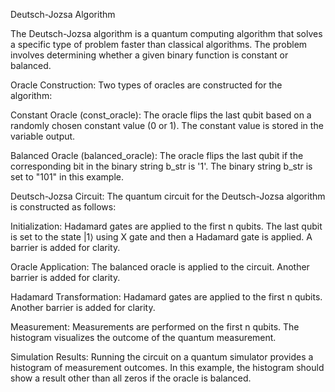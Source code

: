 Deutsch-Jozsa Algorithm

The Deutsch-Jozsa algorithm is a quantum computing algorithm that solves a specific type of problem faster than classical algorithms. The problem involves determining whether a given binary function is constant or balanced.

Oracle Construction:
Two types of oracles are constructed for the algorithm:

Constant Oracle (const_oracle):
The oracle flips the last qubit based on a randomly chosen constant value (0 or 1).
The constant value is stored in the variable output.

Balanced Oracle (balanced_oracle):
The oracle flips the last qubit if the corresponding bit in the binary string b_str is '1'.
The binary string b_str is set to "101" in this example.

Deutsch-Jozsa Circuit:
The quantum circuit for the Deutsch-Jozsa algorithm is constructed as follows:

Initialization:
Hadamard gates are applied to the first n qubits.
The last qubit is set to the state |1⟩ using X gate and then a Hadamard gate is applied.
A barrier is added for clarity.

Oracle Application:
The balanced oracle is applied to the circuit.
Another barrier is added for clarity.

Hadamard Transformation:
Hadamard gates are applied to the first n qubits.
Another barrier is added for clarity.

Measurement:
Measurements are performed on the first n qubits.
The histogram visualizes the outcome of the quantum measurement.

Simulation Results:
Running the circuit on a quantum simulator provides a histogram of measurement outcomes. In this example, the histogram should show a result other than all zeros if the oracle is balanced.


